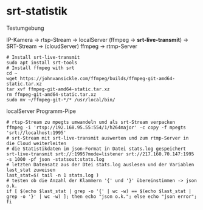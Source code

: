 # srt-statistik
Testumgebung 

IP-Kamera -> rtsp-Stream -> localServer (ffmpeg -> **srt-live-transmit**) -> SRT-Stream -> (cloudServer) ffmpeg -> rtmp-Server
```
# Install srt-live-transmit
sudo apt install srt-tools
# Install ffmpeg with srt
cd ~
wget https://johnvansickle.com/ffmpeg/builds/ffmpeg-git-amd64-static.tar.xz
tar xvf ffmpeg-git-amd64-static.tar.xz
rm ffmpeg-git-amd64-static.tar.xz
sudo mv ~/ffmpeg-git-*/* /usr/local/bin/
```

localServer Programm-Pipe 
```
# rtsp-Stream zu mpegts umwandeln und als srt-Stream verpacken
ffmpeg -i 'rtsp://192.168.95.55:554/1/h264major' -c copy -f mpegts 'srt://localhost:1995'
# srt-Stream mit srt-live-transmit auswerten und zum rtmp-Server in die Cloud weiterleiten
# die Statistikdaten im json-Format in Datei stats.log gespeichert
srt-live-transmit srt://:1995?mode=listener srt://217.160.70.147:1995 -s 1000 -pf json -statsout:stats.log
# letzten Datensatz aus der Dtei stats.log auslesen und der Variablen last_stat zuweisen
last_stat=$( tail -n 1 stats.log )
# testen ob die Anzahl der Klammern '{' und '}' übereinstimmen -> json o.k.
if [ $(echo $last_stat | grep -o '{' | wc -w) == $(echo $last_stat | grep -o '}' | wc -w) ]; then echo "json o.k."; else echo "json error"; fi
```
